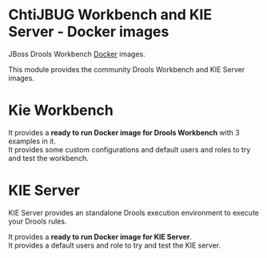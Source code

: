 ChtiJBUG  Workbench and KIE Server - Docker images
===============================================

JBoss Drools Workbench [Docker](http://docker.io/) images.

This module provides the community Drools Workbench and KIE Server images.                  

Kie  Workbench
================

It provides a **ready to run Docker image for Drools Workbench** with 3 examples in it.                 
It provides some custom configurations and default users and roles to try and test the workbench.             

KIE Server
==========

KIE Server provides an standalone Drools execution environment to execute your Drools rules.                        

It provides a **ready to run Docker image for KIE Server**.                 
It provides a default users and role to try and test the KIE server.             
